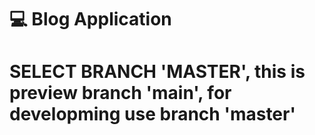 # 💻 Blog Application

# SELECT BRANCH 'MASTER', this is preview branch 'main', for developming use branch 'master'
